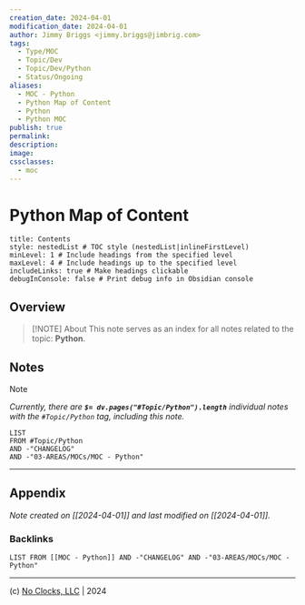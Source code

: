 ```yaml
---
creation_date: 2024-04-01
modification_date: 2024-04-01
author: Jimmy Briggs <jimmy.briggs@jimbrig.com>
tags:
  - Type/MOC
  - Topic/Dev
  - Topic/Dev/Python
  - Status/Ongoing
aliases:
  - MOC - Python
  - Python Map of Content
  - Python
  - Python MOC
publish: true
permalink:
description:
image:
cssclasses:
  - moc
---
```


# Python Map of Content

```table-of-contents
title: Contents 
style: nestedList # TOC style (nestedList|inlineFirstLevel)
minLevel: 1 # Include headings from the specified level
maxLevel: 4 # Include headings up to the specified level
includeLinks: true # Make headings clickable
debugInConsole: false # Print debug info in Obsidian console
```

## Overview

> [!NOTE] About
> This note serves as an index for all notes related to the topic: **Python**.

## Notes

> [!NOTE]
> *Currently, there are **`$= dv.pages("#Topic/Python").length`**  individual notes with the `#Topic/Python` tag, including this note.*

```dataview
LIST
FROM #Topic/Python
AND -"CHANGELOG"
AND -"03-AREAS/MOCs/MOC - Python"
```

***

## Appendix

*Note created on [[2024-04-01]] and last modified on [[2024-04-01]].*

### Backlinks

```dataview
LIST FROM [[MOC - Python]] AND -"CHANGELOG" AND -"03-AREAS/MOCs/MOC - Python"
```

***

(c) [No Clocks, LLC](https://github.com/noclocks) | 2024